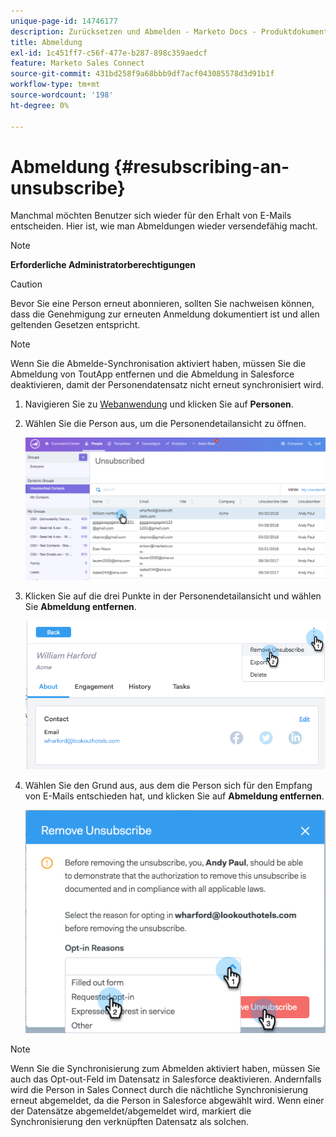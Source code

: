 ```yaml
---
unique-page-id: 14746177
description: Zurücksetzen und Abmelden - Marketo Docs - Produktdokumentation
title: Abmeldung
exl-id: 1c451ff7-c56f-477e-b287-898c359aedcf
feature: Marketo Sales Connect
source-git-commit: 431bd258f9a68bbb9df7acf043085578d3d91b1f
workflow-type: tm+mt
source-wordcount: '198'
ht-degree: 0%

---
```


# Abmeldung {#resubscribing-an-unsubscribe}

Manchmal möchten Benutzer sich wieder für den Erhalt von E-Mails entscheiden. Hier ist, wie man Abmeldungen wieder versendefähig macht.

>[!NOTE]
>
>**Erforderliche Administratorberechtigungen**

>[!CAUTION]
>
>Bevor Sie eine Person erneut abonnieren, sollten Sie nachweisen können, dass die Genehmigung zur erneuten Anmeldung dokumentiert ist und allen geltenden Gesetzen entspricht.

>[!NOTE]
>
>Wenn Sie die Abmelde-Synchronisation aktiviert haben, müssen Sie die Abmeldung von ToutApp entfernen und die Abmeldung in Salesforce deaktivieren, damit der Personendatensatz nicht erneut synchronisiert wird.

1. Navigieren Sie zu [Webanwendung](https://toutapp.com/login) und klicken Sie auf **Personen**.

1. Wählen Sie die Person aus, um die Personendetailansicht zu öffnen.

   ![](assets/two.png)

1. Klicken Sie auf die drei Punkte in der Personendetailansicht und wählen Sie **Abmeldung entfernen**.

   ![](assets/three.png)

1. Wählen Sie den Grund aus, aus dem die Person sich für den Empfang von E-Mails entschieden hat, und klicken Sie auf **Abmeldung entfernen**.

   ![](assets/four.png)

>[!NOTE]
>
>Wenn Sie die Synchronisierung zum Abmelden aktiviert haben, müssen Sie auch das Opt-out-Feld im Datensatz in Salesforce deaktivieren. Andernfalls wird die Person in Sales Connect durch die nächtliche Synchronisierung erneut abgemeldet, da die Person in Salesforce abgewählt wird. Wenn einer der Datensätze abgemeldet/abgemeldet wird, markiert die Synchronisierung den verknüpften Datensatz als solchen.
